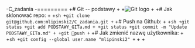 -C_zadania
 -=========
 +# Git -- podstawy
 +
 +![Git logo](http://static.blog.wirone.info/2012/02/Git-logo.png)
 +
 +# Jak sklonować repo:
 +
 +```sh
 +git clone git@github.com:mlipinski2/C_zadania.git
 +```
 +# Push na Github:
 +
 +```sh
 +git status
 +git add PODSTAWY_GITa.md
 +
 +git status
 +git commit -m "Update PODSTAWY_GITa.md"
 +
 +git push
 +```
 +# Jak zmienić nazwę użytkownika:
 +
 +```sh
 +git config --global user.name "mlipinski2"
 +```
 +
 +
